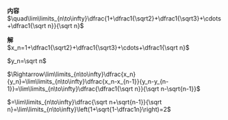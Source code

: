 **内容**  
$\quad\lim\limits_{n\to\infty}\dfrac{1+\dfrac1{\sqrt2}+\dfrac1{\sqrt3}+\cdots+\dfrac1{\sqrt n}}{\sqrt n}$  
  
**解**  
$x_n=1+\dfrac1{\sqrt2}+\dfrac1{\sqrt3}+\cdots+\dfrac1{\sqrt n}$  
  
$y_n=\sqrt n$  
  
$\Rightarrow\lim\limits_{n\to\infty}\dfrac{x_n}{y_n}=\lim\limits_{n\to\infty}\dfrac{x_n-x_{n-1}}{y_n-y_{n-1}}=\lim\limits_{n\to\infty}\dfrac{\dfrac1{\sqrt n}}{\sqrt n-\sqrt{n-1}}$  
  
$=\lim\limits_{n\to\infty}\dfrac{\sqrt n+\sqrt{n-1}}{\sqrt n}=\lim\limits_{n\to\infty}\left(1+\sqrt{1-\dfrac1n}\right)=2$  
  

